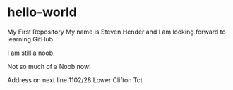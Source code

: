 # hello-world
My First Repository
My name is Steven Hender and I am looking forward to learning GitHub

I am still a noob.

Not so much of a Noob now!

Address on next line
1102/28 Lower Clifton Tct


